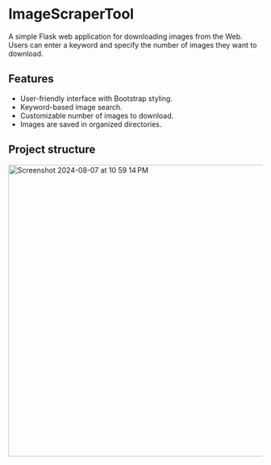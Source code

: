 # ImageScraperTool
A simple Flask web application for downloading images from the Web. Users can enter a keyword and specify the number of images they want to download.

## Features

- User-friendly interface with Bootstrap styling.
- Keyword-based image search.
- Customizable number of images to download.
- Images are saved in organized directories.


## Project structure

<img width="578" alt="Screenshot 2024-08-07 at 10 59 14 PM" src="https://github.com/user-attachments/assets/e7de0d92-9edf-4d9b-85d1-3e5ad7d3c71d">

